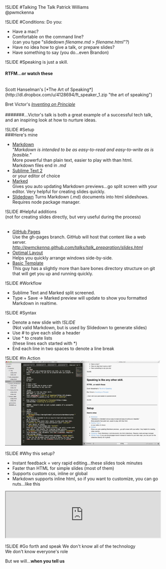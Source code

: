!SLIDE
#Talking The Talk
Patrick Williams  
@pwmckenna  

!SLIDE
#Conditions:
Do you:  

* Have a mac?  
* Comfortable on the command line?  
(can you type "slidedown *filename.md* > *filename.html"?*)
* Have no idea how to give a talk, or prepare slides?  
* Have something to say (you do...even Brandon)  

!SLIDE
#Speaking is just a skill.
#### RTFM...or watch these
<br>  
Scott Hanselman's [*The Art of Speaking*](http://dl.dropbox.com/u/4128694/ft_speaker_1.zip "the art of speaking")

Bret Victor's [*Inventing on Principle*](http://vimeo.com/36579366 "inventing on principle")
<br>  
#######...Victor's talk is both a great example of a successful tech talk, and an inspiring look at how to nurture ideas.  

!SLIDE
#Setup  
###Here's mine
* [Markdown](http://daringfireball.net/projects/markdown/syntax "markdown")  
"*Markdown is intended to be as easy-to-read and easy-to-write as is feasible.*"  
More powerful than plain text, easier to play with than html.  
Markdown files end in *.md*
* [Sublime Text 2](http://www.sublimetext.com/2 "sublime")  
or your editor of choice
* [Marked](http://markedapp.com/ "marked")  
Gives you auto updating Markdown previews...go split screen with your editor. Very helpful for creating slides quickly.
* [Slidedown](https://github.com/nakajima/slidedown "slidedown")
Turns Markdown (.md) documents into html slideshows. Requires node package manager.

!SLIDE
#Helpful additions  
(not for creating slides directly, but very useful during the process)  
<br>
* [GitHub Pages](http://help.github.com/pages/ "github pages")  
Use the gh-pages branch. GitHub will host that content like a web server.  
*http://pwmckenna.github.com/talks/talk_preparation/slides.html*  
* [Optimal Layout](http://most-advantageous.com/optimal-layout/)  
Helps you quickly arrange windows side-by-side.  
* [Basic Template](https://github.com/soveran/slidedown-skeleton])  
This guy has a slightly more than bare bones directory structure on git that will get you up and running quickly.  

!SLIDE
#Workflow
* Sublime Text and Marked split screened.
* Type + Save -> Marked preview will update to show you formatted Markdown in realtime.

!SLIDE
#Syntax
* Denote a new slide with *!SLIDE*  
(Not valid Markdown, but is used by Slidedown to generate slides)
* Use *#* to give each slide a header
* Use * to create lists  
(these lines each started with *)
* End each line in two spaces to denote a line break

!SLIDE
#In Action
<img height="80%" src="workflow.png" />

!SLIDE
#Why this setup?
* Instant feedback = very rapid editing...these slides took minutes
* Faster than HTML for simple slides (most of them)
* Supports custom css, inline or global
* Markdown supports inline html, so if you want to customize, you can go nuts...like this

<iframe src="http://news.ycombinator.com" style="height:20%; width:100%;"></iframe>

!SLIDE
#Go forth and speak
We don't know all of the technology  
We don't know everyone's role  
   
But we will...__when you tell us__
